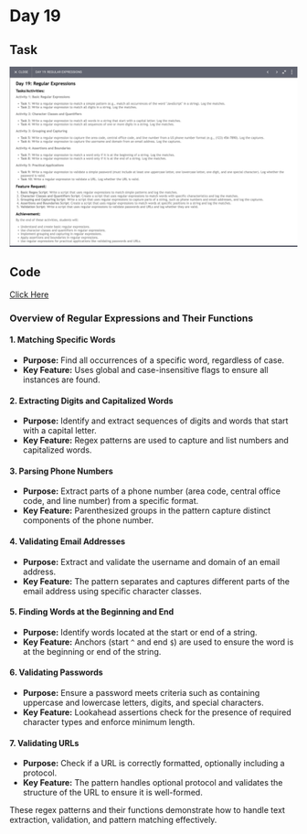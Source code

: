 # Day 19

## Task
<img src="./day-19.png"/>

## Code 
[Click Here](./index.js)

### Overview of Regular Expressions and Their Functions

#### 1. **Matching Specific Words**
- **Purpose:** Find all occurrences of a specific word, regardless of case.
- **Key Feature:** Uses global and case-insensitive flags to ensure all instances are found.

#### 2. **Extracting Digits and Capitalized Words**
- **Purpose:** Identify and extract sequences of digits and words that start with a capital letter.
- **Key Feature:** Regex patterns are used to capture and list numbers and capitalized words.

#### 3. **Parsing Phone Numbers**
- **Purpose:** Extract parts of a phone number (area code, central office code, and line number) from a specific format.
- **Key Feature:** Parenthesized groups in the pattern capture distinct components of the phone number.

#### 4. **Validating Email Addresses**
- **Purpose:** Extract and validate the username and domain of an email address.
- **Key Feature:** The pattern separates and captures different parts of the email address using specific character classes.

#### 5. **Finding Words at the Beginning and End**
- **Purpose:** Identify words located at the start or end of a string.
- **Key Feature:** Anchors (start `^` and end `$`) are used to ensure the word is at the beginning or end of the string.

#### 6. **Validating Passwords**
- **Purpose:** Ensure a password meets criteria such as containing uppercase and lowercase letters, digits, and special characters.
- **Key Feature:** Lookahead assertions check for the presence of required character types and enforce minimum length.

#### 7. **Validating URLs**
- **Purpose:** Check if a URL is correctly formatted, optionally including a protocol.
- **Key Feature:** The pattern handles optional protocol and validates the structure of the URL to ensure it is well-formed.

These regex patterns and their functions demonstrate how to handle text extraction, validation, and pattern matching effectively.